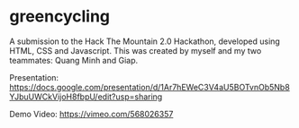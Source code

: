 # greencycling

A submission to the Hack The Mountain 2.0 Hackathon, developed using HTML, CSS and Javascript. This was created by myself and my two teammates: Quang Minh and Giap. 

Presentation: https://docs.google.com/presentation/d/1Ar7hEWeC3V4aU5BOTvnOb5Nb8YJbuUWCkVijoH8fbpU/edit?usp=sharing

Demo Video: https://vimeo.com/568026357
